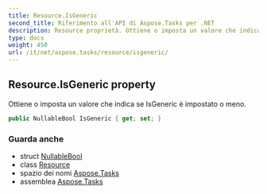 ```yaml
---
title: Resource.IsGeneric
second_title: Riferimento all'API di Aspose.Tasks per .NET
description: Resource proprietà. Ottiene o imposta un valore che indica se IsGeneric è impostato o meno.
type: docs
weight: 450
url: /it/net/aspose.tasks/resource/isgeneric/
---
```

## Resource.IsGeneric property

Ottiene o imposta un valore che indica se IsGeneric è impostato o meno.

```csharp
public NullableBool IsGeneric { get; set; }
```

### Guarda anche

* struct [NullableBool](../../nullablebool/)
* class [Resource](../)
* spazio dei nomi [Aspose.Tasks](../../resource/)
* assemblea [Aspose.Tasks](../../../)


